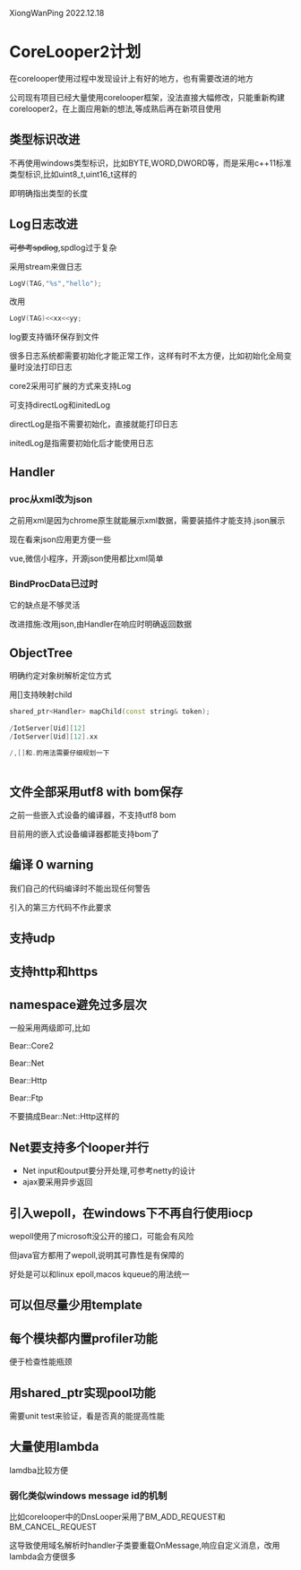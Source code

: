 XiongWanPing 2022.12.18



# CoreLooper2计划

在corelooper使用过程中发现设计上有好的地方，也有需要改进的地方

公司现有项目已经大量使用corelooper框架，没法直接大幅修改，只能重新构建corelooper2，在上面应用新的想法,等成熟后再在新项目使用

## 类型标识改进

不再使用windows类型标识，比如BYTE,WORD,DWORD等，而是采用c++11标准类型标识,比如uint8_t,uint16_t这样的

即明确指出类型的长度

## Log日志改进

~~可参考spdlog~~,spdlog过于复杂

采用stream来做日志

```c++
LogV(TAG,"%s","hello");
```

改用

```c++
LogV(TAG)<<xx<<yy;
```

log要支持循环保存到文件



很多日志系统都需要初始化才能正常工作，这样有时不太方便，比如初始化全局变量时没法打印日志

core2采用可扩展的方式来支持Log

可支持directLog和initedLog

directLog是指不需要初始化，直接就能打印日志

initedLog是指需要初始化后才能使用日志



## Handler

###  proc从xml改为json

之前用xml是因为chrome原生就能展示xml数据，需要装插件才能支持.json展示

现在看来json应用更方便一些

vue,微信小程序，开源json使用都比xml简单



### BindProcData已过时

它的缺点是不够灵活

改进措施:改用json,由Handler在响应时明确返回数据



## ObjectTree

明确约定对象树解析定位方式

用[]支持映射child

```c++
shared_ptr<Handler> mapChild(const string& token);
    
/IotServer[Uid][12]
/IotServer[Uid][12].xx
    
/,[]和.的用法需要仔细规划一下
    
```





## 文件全部采用utf8 with bom保存

之前一些嵌入式设备的编译器，不支持utf8 bom

目前用的嵌入式设备编译器都能支持bom了



## 编译 0 warning

我们自己的代码编译时不能出现任何警告

引入的第三方代码不作此要求





## 支持udp

## 支持http和https

## namespace避免过多层次

一般采用两级即可,比如

Bear::Core2

Bear::Net

Bear::Http

Bear::Ftp

不要搞成Bear::Net::Http这样的



## Net要支持多个looper并行

- Net input和output要分开处理,可参考netty的设计
- ajax要采用异步返回



## 引入wepoll，在windows下不再自行使用iocp

wepoll使用了microsoft没公开的接口，可能会有风险

但java官方都用了wepoll,说明其可靠性是有保障的

好处是可以和linux epoll,macos kqueue的用法统一



## 可以但尽量少用template

## 每个模块都内置profiler功能

便于检查性能瓶颈

## 用shared_ptr实现pool功能

需要unit test来验证，看是否真的能提高性能



## 大量使用lambda

lamdba比较方便

### 弱化类似windows message id的机制

比如corelooper中的DnsLooper采用了BM_ADD_REQUEST和BM_CANCEL_REQUEST

这导致使用域名解析时handler子类要重载OnMessage,响应自定义消息，改用lambda会方便很多

